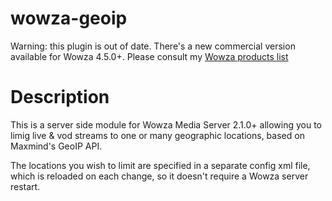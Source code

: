 # wowza-geoip

Warning: this plugin is out of date. There's a new commercial version available for Wowza 4.5.0+. Please consult my [Wowza products list](https://scene-si.org/products/wowza/)

# Description

This is a server side module for Wowza Media Server 2.1.0+
allowing you to limig live & vod streams to one or many
geographic locations, based on Maxmind's GeoIP API.

The locations you wish to limit are specified in a
separate config xml file, which is reloaded on each
change, so it doesn't require a Wowza server restart.
